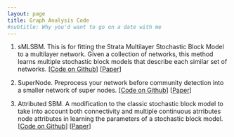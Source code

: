 ```yaml
---
layout: page
title: Graph Analysis Code
#subtitle: Why you'd want to go on a date with me
---
```


1. sMLSBM. This is for fitting the Strata Multilayer Stochastic Block Model to a multilayer network. Given a collection of networks, this method learns multiple stochastic block models that describe each similar set of networks. [<a href="https://github.com/stanleyn/sMLSBM">Code on Github</a>] [<a href="https://ieeexplore.ieee.org/abstract/document/7442167">Paper</a>]

2. SuperNode. Preprocess your network before community detection into a smaller network of super nodes. [<a href="https://github.com/stanleyn/SuperNode">Code on Github</a>] [<a href="https://www.nature.com/articles/s41598-018-29174-3">Paper</a>]

3. Attributed SBM. A modification to the classic stochastic block model to take into account both connectivity and multiple continuous atrributes node attributes in learning the parameters of a stochastic block model. [<a href="https://github.com/stanleyn/AttributedSBM">Code on Github</a>] [<a href="https://appliednetsci.springeropen.com/articles/10.1007/s41109-019-0170-z">Paper</a>]
